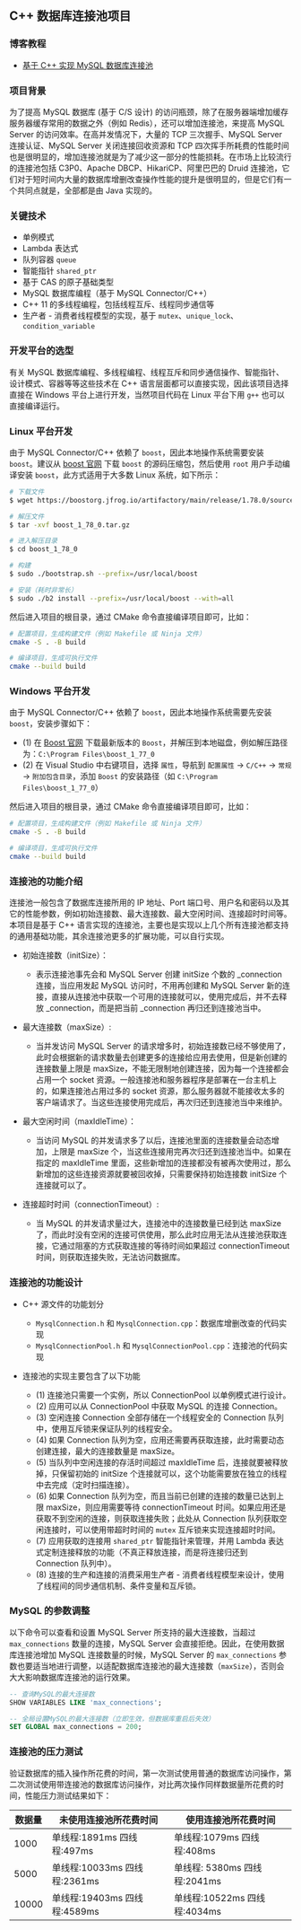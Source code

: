 ## C++ 数据库连接池项目

### 博客教程

- [基于 C++ 实现 MySQL 数据库连接池](https://www.techgrow.cn/posts/993ae2e0.html)

### 项目背景

为了提高 MySQL 数据库 (基于 C/S 设计) 的访问瓶颈，除了在服务器端增加缓存服务器缓存常用的数据之外（例如 Redis），还可以增加连接池，来提高 MySQL Server 的访问效率。在高并发情况下，大量的 TCP 三次握手、MySQL Server 连接认证、MySQL Server 关闭连接回收资源和 TCP 四次挥手所耗费的性能时间也是很明显的，增加连接池就是为了减少这一部分的性能损耗。在市场上比较流行的连接池包括 C3P0、Apache DBCP、HikariCP、阿里巴巴的 Druid 连接池，它们对于短时间内大量的数据库增删改查操作性能的提升是很明显的，但是它们有一个共同点就是，全部都是由 Java 实现的。

### 关键技术

- 单例模式
- Lambda 表达式
- 队列容器 `queue`
- 智能指针 `shared_ptr`
- 基于 CAS 的原子基础类型
- MySQL 数据库编程（基于 MySQL Connector/C++）
- C++ 11 的多线程编程，包括线程互斥、线程同步通信等
- 生产者 - 消费者线程模型的实现，基于 `mutex`、`unique_lock`、`condition_variable`

### 开发平台的选型

有关 MySQL 数据库编程、多线程编程、线程互斥和同步通信操作、智能指针、设计模式、容器等等这些技术在 C++ 语言层面都可以直接实现，因此该项目选择直接在 Windows 平台上进行开发，当然项目代码在 Linux 平台下用 `g++` 也可以直接编译运行。

### Linux 平台开发

由于 MySQL Connector/C++ 依赖了 `boost`，因此本地操作系统需要安装 `boost`。建议从 [boost 官网](https://www.boost.org/users/download/) 下载 `boost` 的源码压缩包，然后使用 `root` 用户手动编译安装 `boost`，此方式适用于大多数 Linux 系统，如下所示：

``` sh
# 下载文件
$ wget https://boostorg.jfrog.io/artifactory/main/release/1.78.0/source/boost_1_78_0.tar.gz

# 解压文件
$ tar -xvf boost_1_78_0.tar.gz

# 进入解压目录
$ cd boost_1_78_0

# 构建
$ sudo ./bootstrap.sh --prefix=/usr/local/boost

# 安装（耗时非常长）
$ sudo ./b2 install --prefix=/usr/local/boost --with=all
```

然后进入项目的根目录，通过 CMake 命令直接编译项目即可，比如：

``` sh
# 配置项目，生成构建文件（例如 Makefile 或 Ninja 文件）
cmake -S . -B build

# 编译项目，生成可执行文件
cmake --build build
```

### Windows 平台开发

由于 MySQL Connector/C++ 依赖了 `boost`，因此本地操作系统需要先安装 `boost`，安装步骤如下：

- (1) 在 [Boost 官网](https://www.boost.org/users/download/) 下载最新版本的 `Boost`，并解压到本地磁盘，例如解压路径为：`C:\Program Files\boost_1_77_0`
- (2) 在 Visual Studio 中右键项目，选择 `属性`，导航到 `配置属性` -> `C/C++` -> `常规` -> `附加包含目录`，添加 `Boost` 的安装路径（如 `C:\Program Files\boost_1_77_0`）

然后进入项目的根目录，通过 CMake 命令直接编译项目即可，比如：

``` sh
# 配置项目，生成构建文件（例如 Makefile 或 Ninja 文件）
cmake -S . -B build

# 编译项目，生成可执行文件
cmake --build build
```

### 连接池的功能介绍

连接池一般包含了数据库连接所用的 IP 地址、Port 端口号、用户名和密码以及其它的性能参数，例如初始连接数、最大连接数、最大空闲时间、连接超时时间等。本项目是基于 C++ 语言实现的连接池，主要也是实现以上几个所有连接池都支持的通用基础功能，其余连接池更多的扩展功能，可以自行实现。

- 初始连接数（initSize）：
    - 表示连接池事先会和 MySQL Server 创建 initSize 个数的 _connection 连接，当应用发起 MySQL 访问时，不用再创建和 MySQL Server 新的连接，直接从连接池中获取一个可用的连接就可以，使用完成后，并不去释放 _connection，而是把当前 _connection 再归还到连接池当中。

- 最大连接数（maxSize）:
    - 当并发访问 MySQL Server 的请求增多时，初始连接数已经不够使用了，此时会根据新的请求数量去创建更多的连接给应用去使用，但是新创建的连接数量上限是 maxSize，不能无限制地创建连接，因为每一个连接都会占用一个 socket 资源。一般连接池和服务器程序是部署在一台主机上的，如果连接池占用过多的 socket 资源，那么服务器就不能接收太多的客户端请求了。当这些连接使用完成后，再次归还到连接池当中来维护。

- 最大空闲时间（maxIdleTime）：
    - 当访问 MySQL 的并发请求多了以后，连接池里面的连接数量会动态增加，上限是 maxSize 个，当这些连接用完再次归还到连接池当中。如果在指定的 maxIdleTime 里面，这些新增加的连接都没有被再次使用过，那么新增加的这些连接资源就要被回收掉，只需要保持初始连接数 initSize 个连接就可以了。

- 连接超时时间（connectionTimeout）:
    - 当 MySQL 的并发请求量过大，连接池中的连接数量已经到达 maxSize 了，而此时没有空闲的连接可供使用，那么此时应用无法从连接池获取连接，它通过阻塞的方式获取连接的等待时间如果超过 connectionTimeout 时间，则获取连接失败，无法访问数据库。

### 连接池的功能设计

- C++ 源文件的功能划分
    - `MysqlConnection.h` 和 `MysqlConnection.cpp`：数据库增删改查的代码实现
    - `MysqlConnectionPool.h` 和 `MysqlConnectionPool.cpp`：连接池的代码实现

- 连接池的实现主要包含了以下功能
    - (1) 连接池只需要一个实例，所以 ConnectionPool 以单例模式进行设计。
    - (2) 应用可以从 ConnectionPool 中获取 MySQL 的连接 Connection。
    - (3) 空闲连接 Connection 全部存储在一个线程安全的 Connection 队列中，使用互斥锁来保证队列的线程安全。
    - (4) 如果 Connection 队列为空，应用还需要再获取连接，此时需要动态创建连接，最大的连接数量是 maxSize。
    - (5) 当队列中空闲连接的存活时间超过 maxIdleTime 后，连接就要被释放掉，只保留初始的 initSize 个连接就可以，这个功能需要放在独立的线程中去完成（定时扫描连接）。
    - (6) 如果 Connection 队列为空，而且当前已创建的连接的数量已达到上限 maxSize，则应用需要等待 connectionTimeout 时间。如果应用还是获取不到空闲的连接，则获取连接失败；此处从 Connection 队列获取空闲连接时，可以使用带超时时间的 `mutex` 互斥锁来实现连接超时时间。
    - (7) 应用获取的连接用 `shared_ptr` 智能指针来管理，并用 Lambda 表达式定制连接释放的功能（不真正释放连接，而是将连接归还到 Connection 队列中）。
    - (8) 连接的生产和连接的消费采用生产者 - 消费者线程模型来设计，使用了线程间的同步通信机制、条件变量和互斥锁。

### MySQL 的参数调整

以下命令可以查看和设置 MySQL Server 所支持的最大连接数，当超过 `max_connections` 数量的连接，MySQL Server 会直接拒绝。因此，在使用数据库连接池增加 MySQL 连接数量的时候，MySQL Server 的 `max_connections` 参数也要适当地进行调整，以适配数据库连接池的最大连接数（`maxSize`），否则会大大影响数据库连接池的运行效果。

``` sql
-- 查询MySQL的最大连接数
SHOW VARIABLES LIKE 'max_connections';

-- 全局设置MySQL的最大连接数（立即生效，但数据库重启后失效）
SET GLOBAL max_connections = 200;
```

### 连接池的压力测试

验证数据库的插入操作所花费的时间，第一次测试使用普通的数据库访问操作，第二次测试使用带连接池的数据库访问操作，对比两次操作同样数据量所花费的时间，性能压力测试结果如下：

| 数据量 | 未使用连接池所花费时间       | 使用连接池所花费时间         |
| ------ | ---------------------------- | ---------------------------- |
| 1000   | 单线程:1891ms 四线程:497ms   | 单线程:1079ms 四线程:408ms   |
| 5000   | 单线程:10033ms 四线程:2361ms | 单线程: 5380ms 四线程:2041ms |
| 10000  | 单线程:19403ms 四线程:4589ms | 单线程:10522ms 四线程:4034ms |
